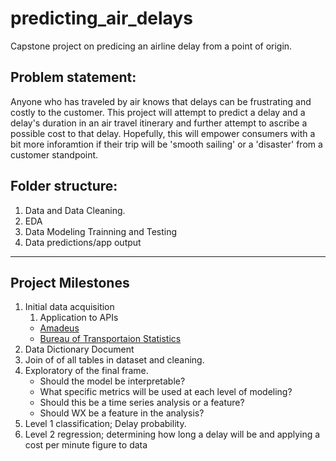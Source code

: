 # predicting_air_delays
 Capstone project on predicing an airline delay from a point of origin. 
 
 ## Problem statement:
 Anyone who has traveled by air knows that delays can be frustrating and costly to the customer. 
 This project will attempt to predict a delay and a delay's duration in an air travel itinerary and further attempt to ascribe a possible cost to that delay. 
 Hopefully, this will empower consumers with a bit more inforamtion if their trip will be 'smooth sailing' or a 'disaster' from a customer standpoint. 

## Folder structure:
1. Data and Data Cleaning. 
2. EDA
3. Data Modeling Trainning and Testing
4. Data predictions/app output
---
## Project Milestones
1. Initial data acquisition
    1. Application to APIs
    - [Amadeus](https://developers.amadeus.com/self-service/category/air)
    - [Bureau of Transportaion Statistics](https://www.transtats.bts.gov/DL_SelectFields.asp?gnoyr_VQ=FGJ)
2. Data Dictionary Document
3. Join of of all tables in dataset and cleaning.
4. Exploratory of the final frame.
    - Should the model be interpretable? 
    - What specific metrics will be used at each level of modeling?
    - Should this be a time series analysis or a feature?
    - Should WX be a feature in the analysis?
5. Level 1 classification; Delay probability. 
6. Level 2 regression; determining how long a delay will be and applying a cost per minute figure to data
